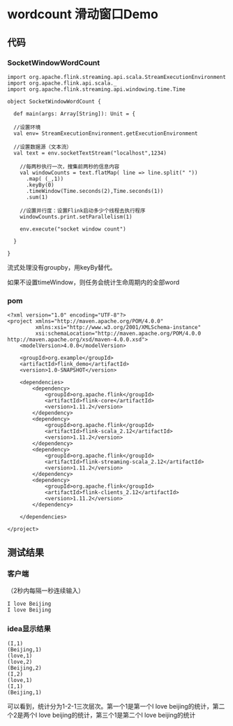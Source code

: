 # wordcount 滑动窗口Demo

## 代码

### SocketWindowWordCount

	import org.apache.flink.streaming.api.scala.StreamExecutionEnvironment
	import org.apache.flink.api.scala._
	import org.apache.flink.streaming.api.windowing.time.Time
	
	object SocketWindowWordCount {
	
	  def main(args: Array[String]): Unit = {
	
	  //设置环境
	  val env= StreamExecutionEnvironment.getExecutionEnvironment
	
	  //设置数据源（文本流）
	  val text = env.socketTextStream("localhost",1234)
	
	    //每两秒执行一次，搜集前两秒的信息内容
	    val windowCounts = text.flatMap( line => line.split(" "))
	      .map( (_,1))
	      .keyBy(0)
	      .timeWindow(Time.seconds(2),Time.seconds(1))
	      .sum(1)
	
	    //设置并行度：设置Flink启动多少个线程去执行程序
	    windowCounts.print.setParallelism(1)
	
	    env.execute("socket window count")
	
	  }
	
	}

流式处理没有groupby，用keyBy替代。

如果不设置timeWindow，则任务会统计生命周期内的全部word

### pom

	<?xml version="1.0" encoding="UTF-8"?>
	<project xmlns="http://maven.apache.org/POM/4.0.0"
	         xmlns:xsi="http://www.w3.org/2001/XMLSchema-instance"
	         xsi:schemaLocation="http://maven.apache.org/POM/4.0.0 http://maven.apache.org/xsd/maven-4.0.0.xsd">
	    <modelVersion>4.0.0</modelVersion>
	
	    <groupId>org.example</groupId>
	    <artifactId>flink_demo</artifactId>
	    <version>1.0-SNAPSHOT</version>
	
	    <dependencies>
	        <dependency>
	            <groupId>org.apache.flink</groupId>
	            <artifactId>flink-core</artifactId>
	            <version>1.11.2</version>
	        </dependency>
	        <dependency>
	            <groupId>org.apache.flink</groupId>
	            <artifactId>flink-scala_2.12</artifactId>
	            <version>1.11.2</version>
	        </dependency>
	        <dependency>
	            <groupId>org.apache.flink</groupId>
	            <artifactId>flink-streaming-scala_2.12</artifactId>
	            <version>1.11.2</version>
	        </dependency>
	        <dependency>
	            <groupId>org.apache.flink</groupId>
	            <artifactId>flink-clients_2.12</artifactId>
	            <version>1.11.2</version>
	        </dependency>
	
	    </dependencies>
	
	</project>


## 测试结果


### 客户端

（2秒内每隔一秒连续输入）

	I love Beijing
	I love Beijing

### idea显示结果

	(I,1)
	(Beijing,1)
	(love,1)
	(love,2)
	(Beijing,2)
	(I,2)
	(love,1)
	(I,1)
	(Beijing,1)
	
	
	
可以看到，统计分为1-2-1三次层次。第一个1是第一个I love beijing的统计，第二个2是两个I love beijing的统计，第三个1是第二个I love beijing的统计